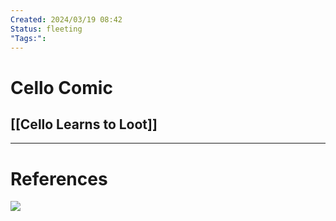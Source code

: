```yaml
---
Created: 2024/03/19 08:42
Status: fleeting
"Tags:":
---
```

# Cello Comic
## [[Cello Learns to Loot]]

---
# References
![](https://www.youtube.com/watch?v=BWFu_bR12_c&list=PLmwaCUBw5TkIrGOm_CqB8MDqyrkhJmSse&index=5)